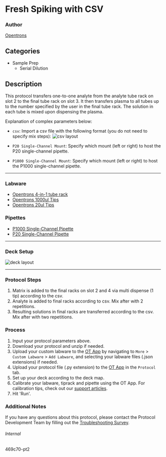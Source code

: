 # Fresh Spiking with CSV

### Author
[Opentrons](https://opentrons.com/)

## Categories
* Sample Prep
	* Serial Dilution

## Description
This protocol transfers one-to-one analyte from the analyte tube rack on slot 2 to the final tube rack on slot 3. It then transfers plasma to all tubes up to the number specified by the user in the final tube rack. The solution in each tube is mixed upon dispensing the plasma.

Explanation of complex parameters below:
* `csv`: Import a csv file with the following format (you do not need to specify mix steps):
![csv layout](d)

* `P20 Single-Channel Mount`: Specify which mount (left or right) to host the P20 single-channel pipette.
* `P1000 Single-Channel Mount`: Specify which mount (left or right) to host the P1000 single-channel pipette.


---

### Labware
* [Opentrons 4-in-1 tube rack](https://shop.opentrons.com/collections/racks-and-adapters/products/tube-rack-set-1)
* [Opentrons 1000ul Tips](https://shop.opentrons.com/collections/opentrons-tips)
* [Opentrons 20ul Tips](https://shop.opentrons.com/collections/opentrons-tips)



### Pipettes
* [P1000 Single-Channel Pipette](https://shop.opentrons.com/collections/ot-2-robot/products/single-channel-electronic-pipette)
* [P20 Single-Channel Pipette](https://shop.opentrons.com/collections/ot-2-robot/products/single-channel-electronic-pipette)

---

### Deck Setup
![deck layout](https://opentrons-protocol-library-website.s3.amazonaws.com/custom-README-images/469c70/Screen+Shot+2021-11-30+at+7.50.04+AM.png)

---

### Protocol Steps
1. Matrix is added to the final racks on slot 2 and 4 via multi dispense (1 tip) according to the csv.
2. Analyte is added to final racks according to csv. Mix after with 2 repetitions.
3. Resulting solutions in final racks are transferred according to the csv. Mix after with two repetitions.


### Process
1. Input your protocol parameters above.
2. Download your protocol and unzip if needed.
3. Upload your custom labware to the [OT App](https://opentrons.com/ot-app) by navigating to `More` > `Custom Labware` > `Add Labware`, and selecting your labware files (.json extensions) if needed.
4. Upload your protocol file (.py extension) to the [OT App](https://opentrons.com/ot-app) in the `Protocol` tab.
5. Set up your deck according to the deck map.
6. Calibrate your labware, tiprack and pipette using the OT App. For calibration tips, check out our [support articles](https://support.opentrons.com/en/collections/1559720-guide-for-getting-started-with-the-ot-2).
7. Hit 'Run'.

### Additional Notes
If you have any questions about this protocol, please contact the Protocol Development Team by filling out the [Troubleshooting Survey](https://protocol-troubleshooting.paperform.co/).

###### Internal
469c70-pt2
